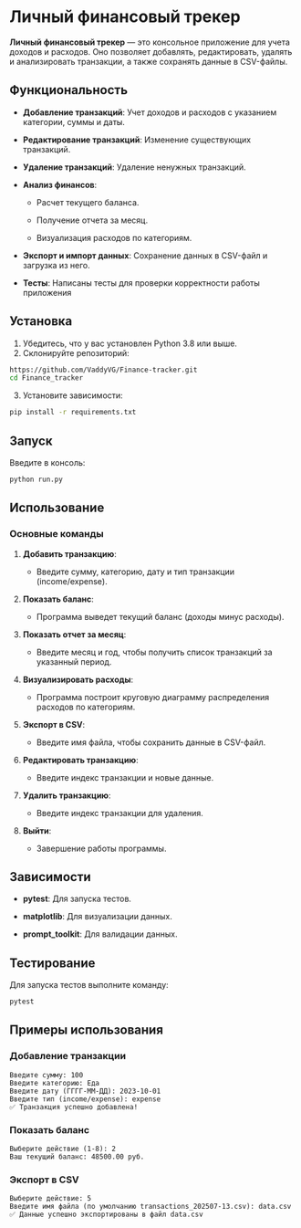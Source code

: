 # Личный финансовый трекер

  

**Личный финансовый трекер** — это консольное приложение для учета доходов и расходов. Оно позволяет добавлять, редактировать, удалять и анализировать транзакции, а также сохранять данные в CSV-файлы.

  

## Функциональность

  

- **Добавление транзакций**: Учет доходов и расходов с указанием категории, суммы и даты.

- **Редактирование транзакций**: Изменение существующих транзакций.

- **Удаление транзакций**: Удаление ненужных транзакций.
-   **Анализ финансов**:
    
    -   Расчет текущего баланса.
        
    -   Получение отчета за месяц.
        
    -   Визуализация расходов по категориям.
 -  **Экспорт и импорт данных**: Сохранение данных в CSV-файл и загрузка из него.
    
-   **Тесты**: Написаны тесты для проверки корректности работы приложения

  

## Установка

1.  Убедитесь, что у вас установлен Python 3.8 или выше.
2. Склонируйте репозиторий:
```bash
https://github.com/VaddyVG/Finance-tracker.git
cd Finance_tracker
```
3. Установите зависимости:
```bash
pip install -r requirements.txt
```
## Запуск
Введите в консоль:
```bash
python run.py
```
## Использование

### Основные команды

1.  **Добавить транзакцию**:
    
    -   Введите сумму, категорию, дату и тип транзакции (income/expense).
        
2.  **Показать баланс**:
    
    -   Программа выведет текущий баланс (доходы минус расходы).
        
3.  **Показать отчет за месяц**:
    
    -   Введите месяц и год, чтобы получить список транзакций за указанный период.
        
4.  **Визуализировать расходы**:
    
    -   Программа построит круговую диаграмму распределения расходов по категориям.
        
5.  **Экспорт в CSV**:
    
    -   Введите имя файла, чтобы сохранить данные в CSV-файл.
        
6.  **Редактировать транзакцию**:
    
    -   Введите индекс транзакции и новые данные.
        
7.  **Удалить транзакцию**:
    
    -   Введите индекс транзакции для удаления.
        
8.  **Выйти**:
    
    -   Завершение работы программы.
 
 ## Зависимости

-   **pytest**: Для запуска тестов.
    
-   **matplotlib**: Для визуализации данных.
-   **prompt_toolkit**: Для валидации данных.
## Тестирование

Для запуска тестов выполните команду:
```bash
pytest
```
## Примеры использования

### Добавление транзакции
```console Выберите действие (1-8): 1
Введите сумму: 100
Введите категорию: Еда
Введите дату (ГГГГ-ММ-ДД): 2023-10-01
Введите тип (income/expense): expense
✅ Транзакция успешно добавлена!
```
### Показать баланс
```console
Выберите действие (1-8): 2
Ваш текущий баланс: 48500.00 руб.
```
### Экспорт в CSV
```console
Выберите действие: 5
Введите имя файла (по умолчанию transactions_202507-13.csv): data.csv
✅ Данные успешно экспортированы в файл data.csv